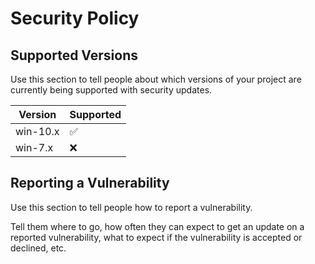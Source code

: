 # Security Policy

## Supported Versions

Use this section to tell people about which versions of your project are
currently being supported with security updates.

| Version | Supported          |
| ------- | ------------------ |
| win-10.x   | :white_check_mark: |
| win-7.x   | :x:                |


## Reporting a Vulnerability

Use this section to tell people how to report a vulnerability.

Tell them where to go, how often they can expect to get an update on a
reported vulnerability, what to expect if the vulnerability is accepted or
declined, etc.

